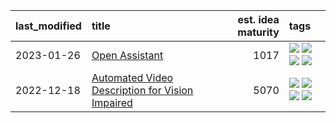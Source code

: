 |last_modified|title|est. idea maturity|tags
|:---|:---|---:|:---|
|2023-01-26|[Open Assistant](open-assistant.md)|1017|[![](https://img.shields.io/badge/tag-accessibility-473080)](tags/accessibility.md) [![](https://img.shields.io/badge/tag-publicgood-33b5de)](tags/publicgood.md) [![](https://img.shields.io/badge/tag-stability-72fcc)](tags/stability.md) [![](https://img.shields.io/badge/tag-wip-48e52e)](tags/wip.md)|
|2022-12-18|[Automated Video Description for Vision Impaired](automated-video-description.md)|5070|[![](https://img.shields.io/badge/tag-accessibility-473080)](tags/accessibility.md) [![](https://img.shields.io/badge/tag-dataset-4b9e32)](tags/dataset.md) [![](https://img.shields.io/badge/tag-foundation-25a9f1)](tags/foundation.md) [![](https://img.shields.io/badge/tag-publicgood-33b5de)](tags/publicgood.md)|